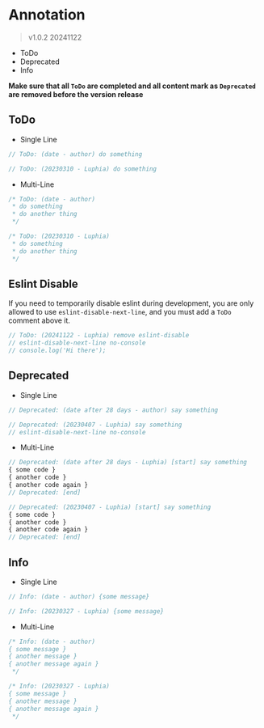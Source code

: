 # Annotation
> v1.0.2 20241122
- ToDo
- Deprecated
- Info

**Make sure that all `ToDo` are completed and all content mark as `Deprecated` are removed before the version release**

## ToDo
- Single Line
```typescript
// ToDo: (date - author) do something 
```
```typescript
// ToDo: (20230310 - Luphia) do something 
```

- Multi-Line
```typescript
/* ToDo: (date - author)
 * do something
 * do another thing
 */
```
```typescript
/* ToDo: (20230310 - Luphia)
 * do something
 * do another thing
 */
```

## Eslint Disable
If you need to temporarily disable eslint during development, you are only allowed to use `eslint-disable-next-line`, and you must add a `ToDo` comment above it.
```typescript
// ToDo: (20241122 - Luphia) remove eslint-disable
// eslint-disable-next-line no-console
// console.log('Hi there');
```

## Deprecated
- Single Line
```typescript
// Deprecated: (date after 28 days - author) say something 
```
```typescript
// Deprecated: (20230407 - Luphia) say something 
// eslint-disable-next-line no-console
```

- Multi-Line
```typescript
// Deprecated: (date after 28 days - Luphia) [start] say something 
{ some code }
{ another code }
{ another code again }
// Deprecated: [end]
```
```typescript
// Deprecated: (20230407 - Luphia) [start] say something 
{ some code }
{ another code }
{ another code again }
// Deprecated: [end]
```

## Info
- Single Line
```typescript
// Info: (date - author) {some message}
```
```typescript
// Info: (20230327 - Luphia) {some message}
```

- Multi-Line
```typescript
/* Info: (date - author)
{ some message }
{ another message }
{ another message again }
 */
```
```typescript
/* Info: (20230327 - Luphia)
{ some message }
{ another message }
{ another message again }
 */
```
